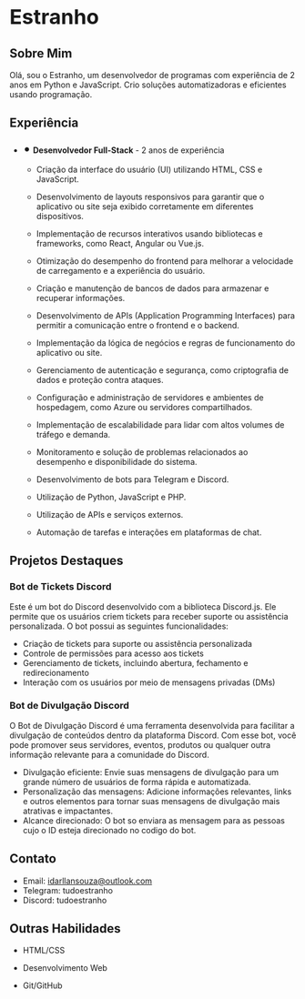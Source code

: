 # <span style="font-size:36px;">Estranho</span>

## Sobre Mim
Olá, sou o Estranho, um desenvolvedor de programas com experiência de 2 anos em Python e JavaScript. Crio soluções automatizadoras e eficientes usando programação.

## Experiência

- <span style="font-size:24px;">•</span> **Desenvolvedor Full-Stack** - 2 anos de experiência
  
  - Criação da interface do usuário (UI) utilizando HTML, CSS e JavaScript.
  - Desenvolvimento de layouts responsivos para garantir que o aplicativo ou site seja exibido corretamente em diferentes dispositivos.
  - Implementação de recursos interativos usando bibliotecas e frameworks, como React, Angular ou Vue.js.
  - Otimização do desempenho do frontend para melhorar a velocidade de carregamento e a experiência do usuário.
 
  - Criação e manutenção de bancos de dados para armazenar e recuperar informações.
  - Desenvolvimento de APIs (Application Programming Interfaces) para permitir a comunicação entre o frontend e o backend.
  - Implementação da lógica de negócios e regras de funcionamento do aplicativo ou site.
  - Gerenciamento de autenticação e segurança, como criptografia de dados e proteção contra ataques.
 
  - Configuração e administração de servidores e ambientes de hospedagem, como Azure ou servidores compartilhados.
  - Implementação de escalabilidade para lidar com altos volumes de tráfego e demanda.
  - Monitoramento e solução de problemas relacionados ao desempenho e disponibilidade do sistema.
 
  - Desenvolvimento de bots para Telegram e Discord.
  - Utilização de Python, JavaScript e PHP.
  - Utilização de APIs e serviços externos.
  - Automação de tarefas e interações em plataformas de chat.

## Projetos Destaques

### Bot de Tickets Discord

Este é um bot do Discord desenvolvido com a biblioteca Discord.js. Ele permite que os usuários criem tickets para receber suporte ou assistência personalizada. O bot possui as seguintes funcionalidades:

- Criação de tickets para suporte ou assistência personalizada
- Controle de permissões para acesso aos tickets
- Gerenciamento de tickets, incluindo abertura, fechamento e redirecionamento
- Interação com os usuários por meio de mensagens privadas (DMs)

### Bot de Divulgação Discord

O Bot de Divulgação Discord é uma ferramenta desenvolvida para facilitar a divulgação de conteúdos dentro da plataforma Discord. Com esse bot, você pode promover seus servidores, eventos, produtos ou qualquer outra informação relevante para a comunidade do Discord.

- Divulgação eficiente: Envie suas mensagens de divulgação para um grande número de usuários de forma rápida e automatizada.
- Personalização das mensagens: Adicione informações relevantes, links e outros elementos para tornar suas mensagens de divulgação mais atrativas e impactantes.
- Alcance direcionado: O bot so enviara as mensagem para as pessoas cujo o ID esteja direcionado no codigo do bot.

## Contato

- Email: idarllansouza@outlook.com
- Telegram: tudoestranho
- Discord: tudoestranho

## Outras Habilidades
  
- HTML/CSS
  
- Desenvolvimento Web

- Git/GitHub

